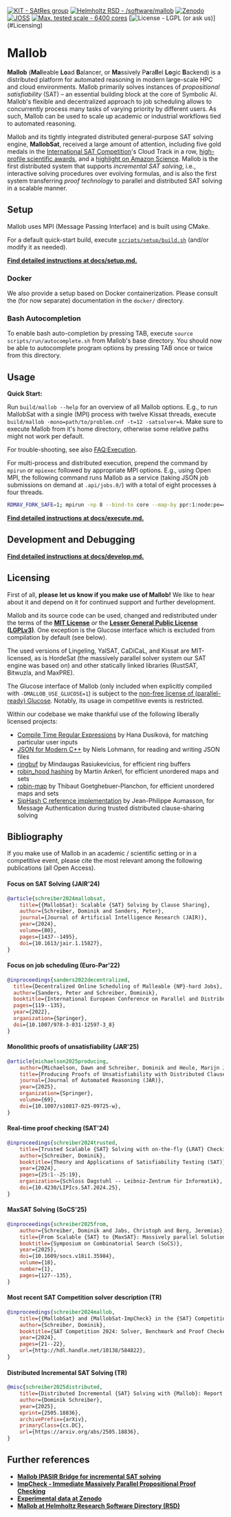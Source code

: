 
[![KIT - SAtRes group](https://img.shields.io/badge/KIT-SAtRes_group-009682)](https://satres.kikit.kit.edu/research/mallob/)
[![Helmholtz RSD - /software/mallob](https://img.shields.io/badge/Helmholtz_RSD-%2Fsoftware%2Fmallob-002864)](https://satres.kikit.kit.edu)
[![Zenodo](https://zenodo.org/badge/DOI/10.5281/zenodo.6890239.svg)](https://doi.org/10.5281/zenodo.6890239)
[![JOSS](https://joss.theoj.org/papers/700e9010c4080ffe8ae4df21cf1cc899/status.svg)](https://joss.theoj.org/papers/700e9010c4080ffe8ae4df21cf1cc899)
[![Max. tested scale - 6400 cores](https://img.shields.io/badge/Max._tested_scale-6400_cores-red)](https://jair.org/index.php/jair/article/view/15827)
[![License - LGPL (or ask us)](https://img.shields.io/badge/License-LGPL_(or_ask_us)-ffffbb)](#Licensing)

# Mallob

**Mallob** (**Mal**leable **Lo**ad **B**alancer, or **Ma**ssively P**a**ra**ll**el **Lo**gic **B**ackend) is a distributed platform for automated reasoning in modern large-scale HPC and cloud environments. Mallob primarily solves instances of _propositional satisfiability_ (SAT) – an essential building block at the core of Symbolic AI. Mallob's flexible and decentralized approach to job scheduling allows to concurrently process many tasks of varying priority by different users. As such, Mallob can be used to scale up academic or industrial workflows tied to automated reasoning.

Mallob and its tightly integrated distributed general-purpose SAT solving engine, **MallobSat**, received a large amount of attention, including five gold medals in the [International SAT Competition](https://satcompetition.github.io/)'s Cloud Track in a row, [high-profile scientific awards](https://www.informatik.kit.edu/english/11147_14198.php), and a [highlight on Amazon Science](https://www.amazon.science/blog/automated-reasonings-scientific-frontiers).
Mallob is the first distributed system that supports _incremental SAT solving_, i.e., interactive solving procedures over evolving formulas, and is also the first system transferring _proof technology_ to parallel and distributed SAT solving in a scalable manner.


## Setup

Mallob uses MPI (Message Passing Interface) and is built using CMake.

For a default quick-start build, execute [`scripts/setup/build.sh`](scripts/setup/build.sh) (and/or modify it as needed).

[**Find detailed instructions at docs/setup.md.**](docs/setup.md)

### Docker

We also provide a setup based on Docker containerization. Please consult the (for now separate) documentation in the `docker/` directory.

### Bash Autocompletion

To enable bash auto-completion by pressing TAB, execute `source scripts/run/autocomplete.sh` from Mallob's base directory.
You should now be able to autocomplete program options by pressing TAB once or twice from this directory.


## Usage

**Quick Start:**

Run `build/mallob --help` for an overview of all Mallob options.
E.g., to run MallobSat with a single (MPI) process with twelve Kissat threads, execute `build/mallob -mono=path/to/problem.cnf -t=12 -satsolver=k`. Make sure to execute Mallob from it's home directory, otherwise some relative paths might not work per default.

For trouble-shooting, see also [FAQ:Execution](docs/faq.md#execution).

For multi-process and distributed execution, prepend the command by `mpirun` or `mpiexec` followed by appropriate MPI options.
E.g., using Open MPI, the following command runs Mallob as a service (taking JSON job submissions on demand at `.api/jobs.0/`) with a total of eight processes à four threads.

```bash
RDMAV_FORK_SAFE=1; mpirun -np 8 --bind-to core --map-by ppr:1:node:pe=4 build/mallob -t=4
```

[**Find detailed instructions at docs/execute.md.**](docs/execute.md)


## Development and Debugging

[**Find detailed instructions at docs/develop.md.**](docs/develop.md)


## Licensing

First of all, **please let us know if you make use of Mallob!** We like to hear about it and depend on it for continued support and further development.

Mallob and its source code can be used, changed and redistributed under the terms of the [**MIT License**](/LICENSE_MIT) _or_ the [**Lesser General Public License (LGPLv3)**](/LICENSE_LGPL). One exception is the Glucose interface which is excluded from compilation by default (see below).

The used versions of Lingeling, YalSAT, CaDiCaL, and Kissat are MIT-licensed, as is HordeSat (the massively parallel solver system our SAT engine was based on) and other statically linked libraries (RustSAT, Bitwuzla, and MaxPRE).

The Glucose interface of Mallob (only included when explicitly compiled with `-DMALLOB_USE_GLUCOSE=1`) is subject to the [non-free license of (parallel-ready) Glucose](https://github.com/mi-ki/glucose-syrup/blob/master/LICENCE). Notably, its usage in competitive events is restricted.

Within our codebase we make thankful use of the following liberally licensed projects:

* [Compile Time Regular Expressions](https://github.com/hanickadot/compile-time-regular-expressions) by Hana Dusíková, for matching particular user inputs
* [JSON for Modern C++](https://github.com/nlohmann/json) by Niels Lohmann, for reading and writing JSON files
* [ringbuf](https://github.com/rmind/ringbuf) by Mindaugas Rasiukevicius, for efficient ring buffers
* [robin_hood hashing](https://github.com/martinus/robin-hood-hashing) by Martin Ankerl, for efficient unordered maps and sets
* [robin-map](https://github.com/Tessil/robin-map) by Thibaut Goetghebuer-Planchon, for efficient unordered maps and sets
* [SipHash C reference implementation](https://github.com/veorq/SipHash) by Jean-Philippe Aumasson, for Message Authentication during trusted distributed clause-sharing solving

## Bibliography

If you make use of Mallob in an academic / scientific setting or in a competitive event, please cite the most relevant among the following publications (all Open Access).

#### Focus on SAT Solving (JAIR'24)
```bibtex
@article{schreiber2024mallobsat,
	title={{MallobSat}: Scalable {SAT} Solving by Clause Sharing},
	author={Schreiber, Dominik and Sanders, Peter},
	journal={Journal of Artificial Intelligence Research (JAIR)},
	year={2024},
	volume={80},
	pages={1437--1495},
	doi={10.1613/jair.1.15827},
}
```
#### Focus on job scheduling (Euro-Par'22)
```bibtex
@inproceedings{sanders2022decentralized,
  title={Decentralized Online Scheduling of Malleable {NP}-hard Jobs},
  author={Sanders, Peter and Schreiber, Dominik},
  booktitle={International European Conference on Parallel and Distributed Computing},
  pages={119--135},
  year={2022},
  organization={Springer},
  doi={10.1007/978-3-031-12597-3_8}
}
```
#### Monolithic proofs of unsatisfiability (JAR'25)
```bibtex
@article{michaelson2025producing,
	author={Michaelson, Dawn and Schreiber, Dominik and Heule, Marijn J. H. and Kiesl-Reiter, Benjamin and Whalen, Michael W.},
	title={Producing Proofs of Unsatisfiability with Distributed Clause-Sharing {SAT} Solvers},
	journal={Journal of Automated Reasoning (JAR)},
	year={2025},
	organization={Springer},
	volume={69},
	doi={10.1007/s10817-025-09725-w},
}
```
#### Real-time proof checking (SAT'24)
```bibtex
@inproceedings{schreiber2024trusted,
	title={Trusted Scalable {SAT} Solving with on-the-fly {LRAT} Checking},
	author={Schreiber, Dominik},
	booktitle={Theory and Applications of Satisfiability Testing (SAT)},
	year={2024},
	pages={25:1--25:19},
	organization={Schloss Dagstuhl -- Leibniz-Zentrum für Informatik},
	doi={10.4230/LIPIcs.SAT.2024.25},
}
```
#### MaxSAT Solving (SoCS'25)
```bibtex
@inproceedings{schreiber2025from,
	author={Schreiber, Dominik and Jabs, Christoph and Berg, Jeremias},
	title={From Scalable {SAT} to {MaxSAT}: Massively parallel Solution Improving Search},
	booktitle={Symposium on Combinatorial Search (SoCS)},
	year={2025},
	doi={10.1609/socs.v18i1.35984},
	volume={18},
	number={1},
	pages={127--135},
}
```
#### Most recent SAT Competition solver description (TR)
```bibtex
@inproceedings{schreiber2024mallob,
	title={{MallobSat} and {MallobSat-ImpCheck} in the {SAT} Competition 2024},
	author={Schreiber, Dominik},
	booktitle={SAT Competition 2024: Solver, Benchmark and Proof Checker Descriptions},
	year={2024},
	pages={21--22},
	url={http://hdl.handle.net/10138/584822},
}
```
#### Distributed Incremental SAT Solving (TR)
```bibtex
@misc{schreiber2025distributed,
	title={Distributed Incremental {SAT} Solving with {Mallob}: Report and Case Study with Hierarchical Planning},
	author={Dominik Schreiber},
	year={2025},
	eprint={2505.18836},
	archivePrefix={arXiv},
	primaryClass={cs.DC},
	url={https://arxiv.org/abs/2505.18836},
}
```


## Further references

* **[Mallob IPASIR Bridge for incremental SAT solving](https://github.com/domschrei/mallob-ipasir-bridge)**
* **[ImpCheck - Immediate Massively Parallel Propositional Proof Checking](https://github.com/domschrei/impcheck)**
* **[Experimental data at Zenodo](https://zenodo.org/doi/10.5281/zenodo.10184679)**
* **[Mallob at Helmholtz Research Software Directory (RSD)](https://helmholtz.software/software/mallob)**
